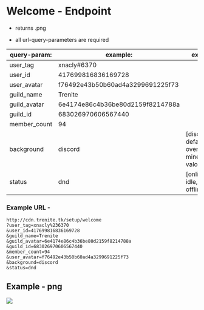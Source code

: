 # Welcome - Endpoint

- returns .png

- all url-query-parameters are required

  

| query-param: | example:                         | extras:                                  |
| ------------ | -------------------------------- | ---------------------------------------- |
| user_tag     | xnacly#6370                      |                                          |
| user_id      | 417699816836169728               |                                          |
| user_avatar  | f76492e43b50b60ad4a3299691225f73 |                                          |
| guild_name   | Trenite                          |                                          |
| guild_avatar | 6e4174e86c4b36be80d2159f8214788a |                                          |
| guild_id     | 683026970606567440               |                                          |
| member_count | 94                               |                                          |
| background   | discord                          | [discord, default, overwatch, minecraft, valorant] |
| status       | dnd                              | [online, idle, dnd, offline]             |

### Example URL - 
```
http://cdn.trenite.tk/setup/welcome
?user_tag=xnacly%236370
&user_id=417699816836169728
&guild_name=Trenite
&guild_avatar=6e4174e86c4b36be80d2159f8214788a
&guild_id=683026970606567440
&member_count=94
&user_avatar=f76492e43b50b60ad4a3299691225f73
&background=discord
&status=dnd
```

## Example - png
<img src="https://github.com/Trenite/image-manipulation-api/blob/master/docs/welcome/welcome.png"/>
